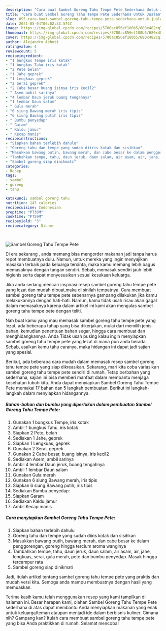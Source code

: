 ```yaml
---
description: "Cara buat Sambel Goreng Tahu Tempe Pete Sederhana Untuk Jualan"
title: "Cara buat Sambel Goreng Tahu Tempe Pete Sederhana Untuk Jualan"
slug: 895-cara-buat-sambel-goreng-tahu-tempe-pete-sederhana-untuk-jualan
date: 2021-05-04T06:02:33.574Z
image: https://img-global.cpcdn.com/recipes/5700ac856ef180b5/680x482cq70/sambel-goreng-tahu-tempe-pete-foto-resep-utama.jpg
thumbnail: https://img-global.cpcdn.com/recipes/5700ac856ef180b5/680x482cq70/sambel-goreng-tahu-tempe-pete-foto-resep-utama.jpg
cover: https://img-global.cpcdn.com/recipes/5700ac856ef180b5/680x482cq70/sambel-goreng-tahu-tempe-pete-foto-resep-utama.jpg
author: Alejandro Abbott
ratingvalue: 4
reviewcount: 5
recipeingredient:
- "1 bungkus Tempe iris kotak"
- "1 bungkus Tahu iris kotak"
- "2 Pete belah"
- "1 Jahe geprek"
- "1 Lengkuas geprek"
- "2 Serai geprek"
- "2 Cabe besar buang isinya iris kecil2"
- " Asem ambil sarinya"
- "4 lembar Daun jeruk buang tengahnya"
- "1 lembar Daun salam"
- " Gula merah"
- "6 siung Bawang merah iris tipis"
- "6 siung Bawang putih iris tipis"
- " Bumbu penyedap"
- " Garam"
- " Kaldu jamur"
- " Kecap manis"
recipeinstructions:
- "Siapkan bahan terlebih dahulu"
- "Goreng tahu dan tempe yang sudah diiris kotak dan sisihkan"
- "Masukkan bawang putih, bawang merah, dan cabe besar ke dalam penggorengan, goreng hingga tercium aroma wanginya"
- "Tambahkan tempe, tahu, daun jeruk, daun salam, air asam, air, jahe, lengkuas, serai, gula merah, pete dan bumbu penyedap. Masak hingga tercampur rata"
- "Sambel goreng siap dinikmati"
categories:
- Resep
tags:
- sambel
- goreng
- tahu

katakunci: sambel goreng tahu 
nutrition: 147 calories
recipecuisine: Indonesian
preptime: "PT30M"
cooktime: "PT59M"
recipeyield: "3"
recipecategory: Dinner

---
```



![Sambel Goreng Tahu Tempe Pete](https://img-global.cpcdn.com/recipes/5700ac856ef180b5/680x482cq70/sambel-goreng-tahu-tempe-pete-foto-resep-utama.jpg)

Di era  sekarang , anda memang bisa mengorder makanan jadi tanpa harus repot membuatnya dulu. Namun, untuk mereka yang ingin menyajikan masakan terbaik pada keluarga tercinta, maka kamu memang lebih bagus memasaknya dengan tangan sendiri. Sebab, memasak sendiri jauh lebih higienis serta dapat menyesuaikan sesuai kesukaan keluarga.

Jika anda sedang mencari inspirasi resep sambel goreng tahu tempe pete yang lezat dan mudah dibuat,maka di sinilah tempatnya. Cara membuat sambel goreng tahu tempe pete  sebenarnya gampang dilakukan jika kamu melakukannya dengan hati-hati. Namun, kamu tidak usah risau akan gagal dalam memasaknya 
karena dalam artikel ini kami akan mengulas sambel goreng tahu tempe pete dengan teliti.  



Nah buat kamu yang mau memasak sambel goreng tahu tempe pete yang lezat, ada beberapa tahap yang bisa dikerjakan, mulai dari memilih jenis bahan, kemudian penentuan bahan segar, hingga cara membuat dan menghidangkannya. Anda Tidak usah pusing kalau ingin menyiapkan sambel goreng tahu tempe pete yang lezat di mana pun anda berada. Sebab, asalkan kamu  tahu caranya, maka hidangan ini dapat jadi sajian yang spesial.

Berikut, ada beberapa cara mudah dalam memasak resep sambel goreng tahu tempe pete yang siap dikreasikan. Sekarang, mari kita coba variasikan sambel goreng tahu tempe pete sendiri di rumah. Tetap berbahan yang sederhana, sajian ini bisa memberi manfaat dalam membantu menjaga kesehatan tubuh kita. Anda dapat menyiapkan Sambel Goreng Tahu Tempe Pete memakai 17 bahan dan 5 langkah pembuatan. Berikut ini langkah-langkah dalam menyiapkan hidangannya.

<!--inarticleads1-->

##### Bahan-bahan dan bumbu yang diperlukan dalam pembuatan Sambel Goreng Tahu Tempe Pete:

1. Gunakan 1 bungkus Tempe, iris kotak
1. Ambil 1 bungkus Tahu, iris kotak
1. Siapkan 2 Pete, belah
1. Sediakan 1 Jahe, geprek
1. Siapkan 1 Lengkuas, geprek
1. Gunakan 2 Serai, geprek
1. Gunakan 2 Cabe besar, buang isinya, iris kecil2
1. Sediakan  Asem, ambil sarinya
1. Ambil 4 lembar Daun jeruk, buang tengahnya
1. Ambil 1 lembar Daun salam
1. Gunakan  Gula merah
1. Gunakan 6 siung Bawang merah, iris tipis
1. Siapkan 6 siung Bawang putih, iris tipis
1. Sediakan  Bumbu penyedap:
1. Siapkan  Garam
1. Sediakan  Kaldu jamur
1. Ambil  Kecap manis




<!--inarticleads2-->

##### Cara menyiapkan Sambel Goreng Tahu Tempe Pete:

1. Siapkan bahan terlebih dahulu
1. Goreng tahu dan tempe yang sudah diiris kotak dan sisihkan
1. Masukkan bawang putih, bawang merah, dan cabe besar ke dalam penggorengan, goreng hingga tercium aroma wanginya
1. Tambahkan tempe, tahu, daun jeruk, daun salam, air asam, air, jahe, lengkuas, serai, gula merah, pete dan bumbu penyedap. Masak hingga tercampur rata
1. Sambel goreng siap dinikmati




Jadi, itulah artikel tentang  sambel goreng tahu tempe pete  yang praktis dan mudah versi kita. Semoga anda mampu membuatnya dengan hasil yang memuaskan. 

Terima kasih kamu telah menggunakan resep yang kami tampilkan di halaman ini. Besar harapan kami, olahan  Sambel Goreng Tahu Tempe Pete sederhana di atas dapat membantu Anda menyiapkan makanan yang enak untuk keluarga/teman ataupun menjadi ide dalam berbisnis kuliner. Gimana nih? Gampang kan? Itulah cara membuat sambel goreng tahu tempe pete yang bisa Anda praktikkan di rumah. Selamat mencoba!

